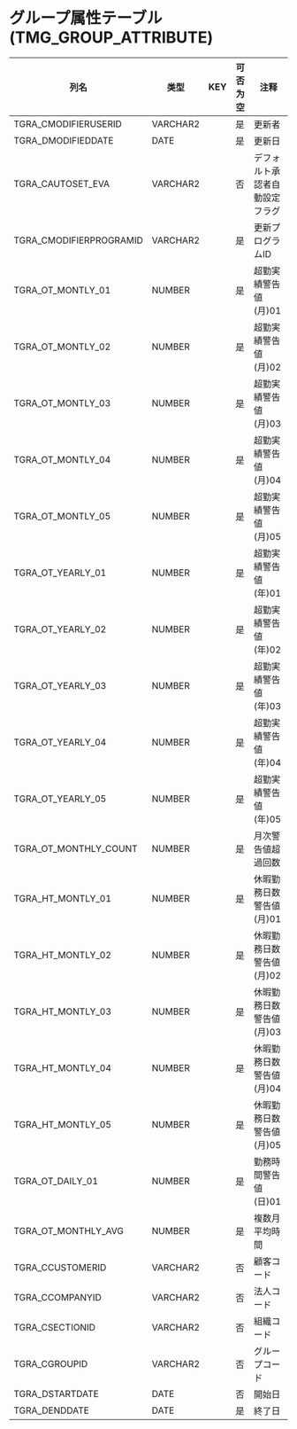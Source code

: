 # グループ属性テーブル(TMG_GROUP_ATTRIBUTE)
| 列名   | 类型   | KEY  | 可否为空 | 注释   |
| ---- | ---- | ---- | ---- | ---- |
|TGRA_CMODIFIERUSERID|VARCHAR2||是|更新者|
|TGRA_DMODIFIEDDATE|DATE||是|更新日|
|TGRA_CAUTOSET_EVA|VARCHAR2||否|デフォルト承認者自動設定フラグ|
|TGRA_CMODIFIERPROGRAMID|VARCHAR2||是|更新プログラムID|
|TGRA_OT_MONTLY_01|NUMBER||是|超勤実績警告値(月)01|
|TGRA_OT_MONTLY_02|NUMBER||是|超勤実績警告値(月)02|
|TGRA_OT_MONTLY_03|NUMBER||是|超勤実績警告値(月)03|
|TGRA_OT_MONTLY_04|NUMBER||是|超勤実績警告値(月)04|
|TGRA_OT_MONTLY_05|NUMBER||是|超勤実績警告値(月)05|
|TGRA_OT_YEARLY_01|NUMBER||是|超勤実績警告値(年)01|
|TGRA_OT_YEARLY_02|NUMBER||是|超勤実績警告値(年)02|
|TGRA_OT_YEARLY_03|NUMBER||是|超勤実績警告値(年)03|
|TGRA_OT_YEARLY_04|NUMBER||是|超勤実績警告値(年)04|
|TGRA_OT_YEARLY_05|NUMBER||是|超勤実績警告値(年)05|
|TGRA_OT_MONTHLY_COUNT|NUMBER||是|月次警告値超過回数|
|TGRA_HT_MONTLY_01|NUMBER||是|休暇勤務日数警告値(月)01|
|TGRA_HT_MONTLY_02|NUMBER||是|休暇勤務日数警告値(月)02|
|TGRA_HT_MONTLY_03|NUMBER||是|休暇勤務日数警告値(月)03|
|TGRA_HT_MONTLY_04|NUMBER||是|休暇勤務日数警告値(月)04|
|TGRA_HT_MONTLY_05|NUMBER||是|休暇勤務日数警告値(月)05|
|TGRA_OT_DAILY_01|NUMBER||是|勤務時間警告値(日)01|
|TGRA_OT_MONTHLY_AVG|NUMBER||是|複数月平均時間|
|TGRA_CCUSTOMERID|VARCHAR2||否|顧客コード|
|TGRA_CCOMPANYID|VARCHAR2||否|法人コード|
|TGRA_CSECTIONID|VARCHAR2||否|組織コード|
|TGRA_CGROUPID|VARCHAR2||否|グループコード|
|TGRA_DSTARTDATE|DATE||否|開始日|
|TGRA_DENDDATE|DATE||是|終了日|
